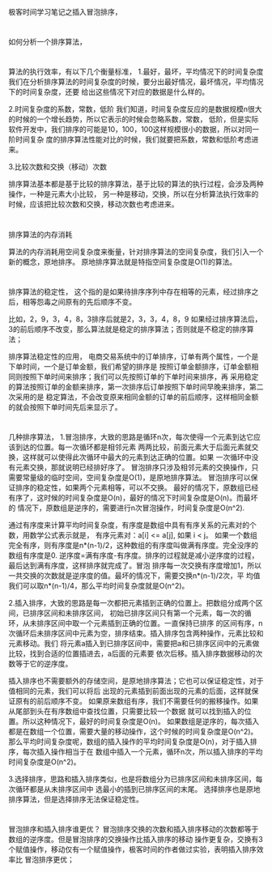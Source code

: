 极客时间学习笔记之插入冒泡排序，

#
如何分析一个排序算法，

#
算法的执行效率，有以下几个衡量标准，
1.最好，最坏，平均情况下的时间复杂度
我们在分析排序算法的时间复杂度的时候，要分出最好情况，最坏情况，平均情况下的时间复杂度，还要
给出这些情况下对应的数据是什么样的。

2.时间复杂度的系数，常数，低阶
我们知道，时间复杂度反应的是数据规模n很大的时候的一个增长趋势，所以它表示的时候会忽略系数，常数，
低阶，但是实际软件开发中，我们排序的可能是10，100，100这样规模很小的数据，所以对同一阶时间复杂
度的排序算法性能对比的时候，我们就要把系数，常数和低阶考虑进来。

3.比较次数和交换（移动）次数

排序算法基本都是基于比较的排序算法，基于比较的算法的执行过程，会涉及两种操作，一种是元素大小比较，
另一种是移动，交换，所以在分析算法执行效率的时候，应该把比较次数和交换，移动次数也考虑进来。


#
排序算法的内存消耗

算法的内存消耗用空间复杂度来衡量，针对排序算法的空间复杂度，我们引入一个新的概念，原地排序。
原地排序算法就是特指空间复杂度是O(1)的算法。

#
排序算法的稳定性，
这个指的是如果待排序序列中存在相等的元素，经过排序之后，相等怨毒之间原有的先后顺序不变。

比如，2，9，3，4，8，3排序后就是2，3，3，4，8，9
如果经过排序算法后，3的前后顺序不改变，那么算法就是稳定的排序算法；否则就是不稳定的排序算法；

排序算法稳定性的应用，
电商交易系统中的订单排序，订单有两个属性，一个是下单时间，一个是订单金额，我们希望的排序是
按照订单金额排序，订单金额相同则按照下单时间来排序；我们可以先按照订单的下单时间来排序，再
采用稳定的算法按照订单的金额来排序，第一次排序后订单按照下单时间早晚来排序，第二次采用的是
稳定算法，不会改变原来相同金额的订单的前后顺序，这样相同金额的就会按照下单时间先后来显示了。

#
几种排序算法，
1.冒泡排序，大致的思路是循环n次，每次使得一个元素到达它应该到达的位置。每一次循环都是相邻元素
两两比较，前面元素大于后面元素就交换，这样就可以使得此次循环中最大的元素到达正确的位置。如果
一次循环中没有元素交换，那就说明已经排好序了。
冒泡排序只涉及相邻元素的交换操作，只需要常量级的临时空间，空间复杂度是O(1)，是原地排序算法。
冒泡排序可以保证排序的稳定性，如果两个元素相等，可以不交换。
最好的情况下，原数组已经有序了，这时候的时间复杂度是O(n)，最好的情况下时间复杂度是O(n)。而最坏的
情况下，原数组是逆序的，需要进行n次冒泡操作，时间复杂度是O(n^2).

通过有序度来计算平均时间复杂度，有序度是数组中具有有序关系的元素对的个数，用数学公式表示就是，
有序元素对：a[i] <= a[j], 如果 i < j。
如果一个数组完全有序，则有序度是n*(n-1)/2，这种数组的有序度叫做满有序度。完全没序的数组有序度是0.
逆序度=满有序度-有序度。排序的过程就是减小逆序度的过程，最后达到满有序度，这样排序就完成了。冒泡
排序每一次交换有序度增加1，所以一共交换的次数就是逆序度的值。最坏的情况下，需要交换n*(n-1)/2次，平
均值我们可以取n*(n-1)/4，那么平均时间复杂度就是O(n^2)。

2.插入排序，大致的思路是每一次都把元素插到正确的位置上。把数组分成两个区间，已排序区间和未排序区间，
初始已排序区间只有第一个元素，每一次的循环，从未排序区间中取一个元素插到正确的位置。一直保持已排序
的区间有序，n次循环后未排序区间中元素为空，排序结束。插入排序包含两种操作，元素比较和元素移动。我们
将元素a插入到已排序区间中，需要把a和已排序区间中的元素做比较，找到合适的位置插进去，a后面的元素要
依次后移。插入排序数据移动的次数等于它的逆序度。

插入排序也不需要额外的存储空间，是原地排序算法；它也可以保证稳定性，对于值相同的元素，我们可以将后
出现的元素插到前面出现的元素的后面，这样就保证原有的前后顺序不变。
如果原来数组有序，我们不需要任何的搬移操作。如果从尾部到头在有序数组中查找位置，只需要比较一个数据
就可以找到插入的位置。所以这种情况下，最好的时间复杂度是O(n)。
如果数组是逆序的，每次插入都是在数组一个位置，需要大量的移动操作，这个时候的时间复杂度是O(n^2)。
那么平均时间复杂度呢，数组的插入操作的平均时间复杂度是O(n)，对于插入排序，每次插入操作相当于在
数组中插入一个元素，循环n次，所以插入排序的平均时间复杂度是O(n^2)。

3.选择排序，思路和插入排序类似，也是将数组分为已排序区间和未排序区间，每次循环都是从未排序区间中
选最小的插到已排序区间的末尾。
选择排序也是原地排序算法，但是选择排序无法保证稳定性。

#
冒泡排序和插入排序谁更优？
冒泡排序交换的次数和插入排序移动的次数都等于数组的逆序度。但是冒泡排序的交换操作比插入排序的移动
操作更复杂，交换有3个赋值操作，移动仅有一个赋值操作，极客时间的作者做过实验，表明插入排序效率比
冒泡排序更优；
